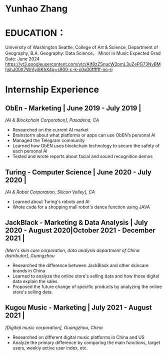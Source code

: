 # Yunhao Zhang

# EDUCATION：
University of Washington Seattle, College of Art & Science, Department of Geography, B.A. Geography: Data Science， Minor in Music 
Expected Grad Date: June 2024
https://yt3.googleusercontent.com/ytc/AIf8zZSnacW2pmL3uZePG73NvBMhshJ00X7Wn1yi8KhX4g=s900-c-k-c0x00ffffff-no-rj


# Internship Experience

## ObEn - Marketing | June 2019 - July 2019 |
*[AI & Blockchain Corporation], Pasadena, CA*


- Researched on the current AI market
- Brainstorm about what platforms or apps can use ObEN’s personal AI
- Managed the Telegram community
- Learned how ObEN uses blockchain technology to secure the safety of each personal AI
- Tested and wrote reports about facial and sound recognition demos

[Link]: http://oben.me/

## Turing - Computer Science | June 2020 - July 2020 |

*[AI & Robot Corporation, Silicon Valley], CA*

- Learned about Turing's robots and AI
- Wrote code for a shopping mall robot's dance function using JAVA
  
[Link]: https://turing.ai/

## JackBlack  - Marketing & Data Analysis | July 2020 - August 2020|October 2021 - December 2021 |

*[Men's skin care corporation, data analysis department of China distributor], Guangzhou*

- Researched the difference between JackBlack and other skincare brands in China 
- Learned to analyze the online store's selling data and how those digital data explain the sales
- Proposed the future change of specific products by analyzing the online store's selling data.

[Link]:https://www.getjackblack.com/

## Kugou Music  - Marketing | July 2021 - August 2021 |

*[Digitial music corporation], Guangzhou, China*

- Researched on different digital music platforms in China and US
- Analyze the primary difference by comparing the main functions, target users, weekly active user index, etc.

[Link]: https://www.kugou.com/
